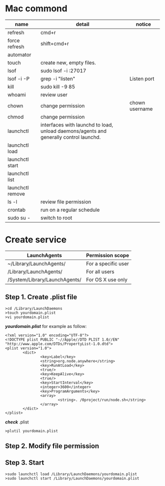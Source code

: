 # Mac commond

|name|detail|notice|
|---|---|---|
|refresh|cmd+r|
|force refresh|shift+cmd+r|
|automator|
|touch|create new, empty files.|
|lsof|sudo lsof -i :27017|
|lsof -i -P | grep -i "listen"|Listen port|
|kill|sudo kill -9 85|
|whoami|review user|
|chown|change permission|chown username|
|chmod|change permission|
|launchctl|interfaces with launchd to load, unload daemons/agents and generally control launchd. |
|launchctl load||
|launchctl start|
|launchctl list|
|launchctl remove|
|ls -l|review file permission|
|crontab|run on a regular schedule|
|sudo su -|switch to root|

# Create service

|LaunchAgents|Permission scope|
|---|---|
|~/Library/LaunchAgents/ |For a specific user|
|/Library/LaunchAgents/ |For all users|
|/System/Library/LaunchAgents/ |For OS X use only|

## Step 1. Create .plist file
```
>cd /Library/LaunchDaemons
>touch yourdomain.plist
>vi yourdomain.plist
```
***yourdomain.plist*** for example as follow:
```
<?xml version="1.0" encoding="UTF-8"?>
<!DOCTYPE plist PUBLIC "-//Apple//DTD PLIST 1.0//EN" "http://www.apple.com/DTDs/PropertyList-1.0.dtd">
<plist version="1.0">
        <dict>
                <key>Label</key>
                <string>org.node.anywhere</string>
                <key>RunAtLoad</key>
                <true/>
                <key>KeepAlive</key>
                <true/>
                <key>StartInterval</key>
                <integer>3600</integer>
                <key>ProgramArguments</key>
                <array>
                        <string>. /0project/run/node.sh</string>
                </array>
        </dict>
</plist>
```
***check*** .plist
```
>plutil yourdomain.plist
```
## Step 2. Modify file permission

## Step 3. Start 
```
>sudo launchctl load /Library/LaunchDaemons/yourdomain.plist
>sudo launchctl start /Library/LaunchDaemons/yourdomain.plist
```
